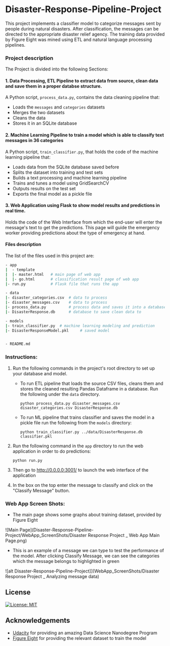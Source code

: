 # Disaster-Response-Pipeline-Project


This project implements a classifier model to categorize messages sent by people during natural disasters. After classification, the messages can be directed to the appropriate disaster relief agency. The training data provided by Figure Eight was mined using ETL and natural language processing pipelines.


### Project description

The Project is divided into the following Sections:

#### 1. Data Processing, ETL Pipeline to extract data from source, clean data and save them in a proper databse structure.

A Python script, `process_data.py`, contains the data cleaning pipeline that:

- Loads the `messages` and `categories` datasets
- Merges the two datasets
- Cleans the data
- Stores it in an SQLite database

#### 2. Machine Learning Pipeline to train a model which is able to classify text messages in 36 categories

A Python script, `train_classifier.py`, that holds the code of the machine learning pipeline that:

- Loads data from the SQLite database saved before
- Splits the dataset into training and test sets
- Builds a text processing and machine learning pipeline
- Trains and tunes a model using GridSearchCV
- Outputs results on the test set
- Exports the final model as a pickle file

#### 3. Web Application using Flask to show model results and predictions in real time.

Holds the code of the Web Interface from which the end-user will enter the message's text to get the predictions. This page will guide the emergency worker providing predictions about the type of emergency at hand.

#### Files description

The list of the files used in this project are:

```sh
- app
|  - template
|  |- master.html   # main page of web app
|  |- go.html       # classification result page of web app
|- run.py           # Flask file that runs the app

- data
|- disaster_categories.csv  # data to process
|- disaster_messages.csv    # data to process
|- process_data.py          # process data and saves it into a database
|- DisasterResponse.db      # database to save clean data to

- models
|- train_classifier.py  # machine learning modeling and prediction
|- DisasterResponseModel.pkl     # saved model


- README.md
```

### Instructions:

1. Run the following commands in the project's root directory to set up your database and model.

    - To run ETL pipeline that loads the source CSV files, cleans them and stores the cleaned resulting Pandas Dataframe in a database. Run the following under the `data` directory.

        ```
        python process_data.py disaster_messages.csv disaster_categories.csv DisasterResponse.db
        ```

    - To run ML pipeline that trains classifier and saves the model in a pickle file run the following from the `models` directory:

        ```
        python train_classifier.py ../data/DisasterResponse.db classifier.pkl
        ```

2. Run the following command in the `app` directory to run the web application in order to do predictions:

    ```
    python run.py
    ```

3. Then go to http://0.0.0.0:3001/ to launch the web interface of the application

4. In the box on the top enter the message to classify and click on the "Classify Message" button.


### Web App Screen Shots:

- The main page shows some graphs about training dataset, provided by Figure Eight


![Main Page](Disaster-Response-Pipeline-Project/WebApp_ScreenShots/Disaster Response Project _ Web App Main Page.png)


- This is an example of a message we can type to test the performance of the model. After clicking Classify Message, we can see the categories which the message belongs to highlighted in green

![alt Disaster-Response-Pipeline-Project]](WebApp_ScreenShots/Disaster Response Project _ Analyzing message data)


<a name="license"></a>
## License
[![License: MIT](https://img.shields.io/badge/License-MIT-yellow.svg)](https://opensource.org/licenses/MIT)

<a name="acknowledgement"></a>
## Acknowledgements

* [Udacity](https://www.udacity.com/) for providing an amazing Data Science Nanodegree Program
* [Figure Eight](https://www.figure-eight.com/) for providing the relevant dataset to train the model

